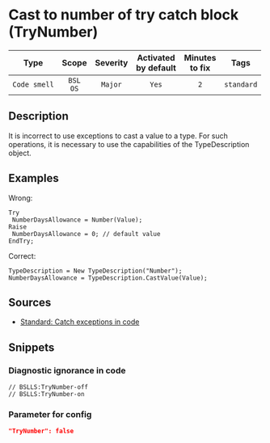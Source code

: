 # Cast to number of try catch block (TryNumber)

|     Type     |        Scope        | Severity |    Activated<br>by default    |    Minutes<br>to fix    |    Tags    |
|:------------:|:-------------------:|:--------:|:-----------------------------:|:-----------------------:|:----------:|
| `Code smell` |    `BSL`<br>`OS`    | `Major`  |             `Yes`             |           `2`           | `standard` |

<!-- Блоки выше заполняются автоматически, не трогать -->
## Description

It is incorrect to use exceptions to cast a value to a type. For such operations, it is necessary to use the capabilities of the TypeDescription object.

## Examples

Wrong:

```bsl
Try
 NumberDaysAllowance = Number(Value);
Raise
 NumberDaysAllowance = 0; // default value
EndTry;
```

Correct:

```bsl
TypeDescription = New TypeDescription("Number");
NumberDaysAllowance = TypeDescription.CastValue(Value);
```

## Sources

* [Standard: Catch exceptions in code](https://its.1c.ru/db/v8std#content:499:hdoc)

## Snippets

<!-- Блоки ниже заполняются автоматически, не трогать -->
### Diagnostic ignorance in code

```bsl
// BSLLS:TryNumber-off
// BSLLS:TryNumber-on
```

### Parameter for config

```json
"TryNumber": false
```
